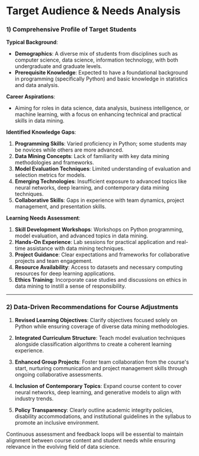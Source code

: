 Target Audience & Needs Analysis
================================

### 1) Comprehensive Profile of Target Students

**Typical Background**:
- **Demographics**: A diverse mix of students from disciplines such as computer science, data science, information technology, with both undergraduate and graduate levels.
- **Prerequisite Knowledge**: Expected to have a foundational background in programming (specifically Python) and basic knowledge in statistics and data analysis.

**Career Aspirations**:
- Aiming for roles in data science, data analysis, business intelligence, or machine learning, with a focus on enhancing technical and practical skills in data mining.

**Identified Knowledge Gaps**:
1. **Programming Skills**: Varied proficiency in Python; some students may be novices while others are more advanced.
2. **Data Mining Concepts**: Lack of familiarity with key data mining methodologies and frameworks.
3. **Model Evaluation Techniques**: Limited understanding of evaluation and selection metrics for models.
4. **Emerging Technologies**: Insufficient exposure to advanced topics like neural networks, deep learning, and contemporary data mining techniques.
5. **Collaborative Skills**: Gaps in experience with team dynamics, project management, and presentation skills.

**Learning Needs Assessment**:
1. **Skill Development Workshops**: Workshops on Python programming, model evaluation, and advanced topics in data mining.
2. **Hands-On Experience**: Lab sessions for practical application and real-time assistance with data mining techniques.
3. **Project Guidance**: Clear expectations and frameworks for collaborative projects and team engagement.
4. **Resource Availability**: Access to datasets and necessary computing resources for deep learning applications.
5. **Ethics Training**: Incorporate case studies and discussions on ethics in data mining to instill a sense of responsibility.

---

### 2) Data-Driven Recommendations for Course Adjustments

1. **Revised Learning Objectives**: Clarify objectives focused solely on Python while ensuring coverage of diverse data mining methodologies.
  
2. **Integrated Curriculum Structure**: Teach model evaluation techniques alongside classification algorithms to create a coherent learning experience.

3. **Enhanced Group Projects**: Foster team collaboration from the course's start, nurturing communication and project management skills through ongoing collaborative assessments.

4. **Inclusion of Contemporary Topics**: Expand course content to cover neural networks, deep learning, and generative models to align with industry trends.

5. **Policy Transparency**: Clearly outline academic integrity policies, disability accommodations, and institutional guidelines in the syllabus to promote an inclusive environment. 

Continuous assessment and feedback loops will be essential to maintain alignment between course content and student needs while ensuring relevance in the evolving field of data science.